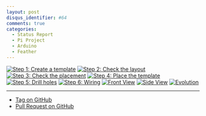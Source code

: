 ```yaml
---
layout: post
disqus_identifier: #64
comments: true
categories: 
  - Status Report
  - Pi Project
  - Arduino
  - Feather
---
```


[![Step 1: Create a template](/images/posts/2019/2019-06-30-Pi-Project-Status-Report-Day-9/thumbnails/step1_create_template.jpg)](/images/posts/2019/2019-06-30-Pi-Project-Status-Report-Day-9/step1_create_template.jpg)
[![Step 2: Check the layout](/images/posts/2019/2019-06-30-Pi-Project-Status-Report-Day-9/thumbnails/step2_check_layout.jpg)](/images/posts/2019/2019-06-30-Pi-Project-Status-Report-Day-9/step2_check_layout.jpg)
[![Step 3: Check the placement](/images/posts/2019/2019-06-30-Pi-Project-Status-Report-Day-9/thumbnails/step3_checking_placement.jpg)](/images/posts/2019/2019-06-30-Pi-Project-Status-Report-Day-9/step3_checking_placement.jpg)
[![Step 4: Place the template](/images/posts/2019/2019-06-30-Pi-Project-Status-Report-Day-9/thumbnails/step4_placing_template.jpg)](/images/posts/2019/2019-06-30-Pi-Project-Status-Report-Day-9/step4_placing_template.jpg)
[![Step 5: Drill holes](/images/posts/2019/2019-06-30-Pi-Project-Status-Report-Day-9/thumbnails/step5_holes_drilled.jpg)](/images/posts/2019/2019-06-30-Pi-Project-Status-Report-Day-9/step5_holes_drilled.jpg)
[![Step 6: Wiring](/images/posts/2019/2019-06-30-Pi-Project-Status-Report-Day-9/thumbnails/step6_wiring.jpg)](/images/posts/2019/2019-06-30-Pi-Project-Status-Report-Day-9/step6_wiring.jpg)
[![Front View](/images/posts/2019/2019-06-30-Pi-Project-Status-Report-Day-9/thumbnails/step7_front_view.jpg)](/images/posts/2019/2019-06-30-Pi-Project-Status-Report-Day-9/step7_front_view.jpg)
[![Side View](/images/posts/2019/2019-06-30-Pi-Project-Status-Report-Day-9/thumbnails/step8_side_view.jpg)](/images/posts/2019/2019-06-30-Pi-Project-Status-Report-Day-9/step8_side_view.jpg)
[![Evolution](/images/posts/2019/2019-06-30-Pi-Project-Status-Report-Day-9/thumbnails/step9_evolution.jpg)](/images/posts/2019/2019-06-30-Pi-Project-Status-Report-Day-9/step9_evolution.jpg)

---

* [Tag on GitHub](https://github.com/jquintus/PiProject/releases/tag/status9)
* [Pull Request on GitHub](https://github.com/jquintus/PiProject/pull/10)
